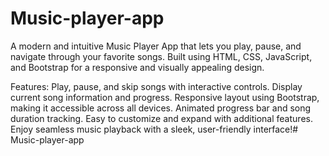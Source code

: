 # Music-player-app

A modern and intuitive Music Player App that lets you play, pause, and navigate through your favorite songs. Built using HTML, CSS, JavaScript, and Bootstrap for a responsive and visually appealing design.

Features:
Play, pause, and skip songs with interactive controls.
Display current song information and progress.
Responsive layout using Bootstrap, making it accessible across all devices.
Animated progress bar and song duration tracking.
Easy to customize and expand with additional features.
Enjoy seamless music playback with a sleek, user-friendly interface!# Music-player-app
